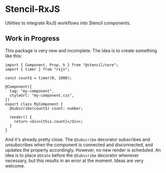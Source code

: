# Stencil-RxJS

Utilities to integrate RxJS workflows into Stencil components.

## Work in Progress

This package is very new and incomplete. The idea is to create something like this:

```tsx
import { Component, Prop, h } from "@stencil/core";
import { timer } from "rxjs";

const count$ = timer(0, 1000);

@Component({
  tag: "my-component",
  styleUrl: "my-component.css",
})
export class MyComponent {
  @Subscribe(count$) count: number;

  render() {
    return <div>{this.count}</div>;
  }
}
```

And it's already pretty close. The `@Subscribe` decorator subscribes and unsubscribes when the component is connected and disconnected, and updates the property accordingly. However, no new render is scheduled. An idea is to place `@State` before the `@Subscribe` decorator whenever necessary, but this results in an error at the moment. Ideas are very welcome.
